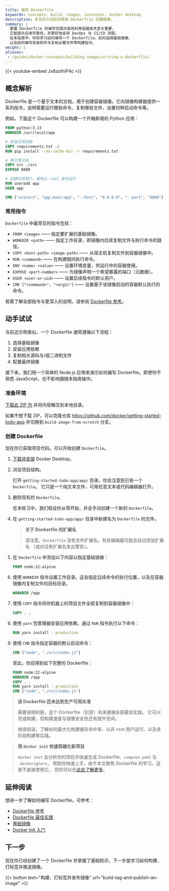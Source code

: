 ```yaml
---
title: 编写 Dockerfile
keywords: concepts, build, images, container, docker desktop
description: 本文将介绍如何使用 Dockerfile 创建镜像。
summary: |
  掌握 Dockerfile 的编写实践对高效利用容器技术至关重要，
  它能提升应用可靠性，并更好地支持 DevOps 与 CI/CD 流程。
  在本指南中，你将学习如何编写一个 Dockerfile，如何选择基础镜像，
  以及如何编写安装软件与复制必要文件等构建指令。
weight: 2
aliases: 
 - /guides/docker-concepts/building-images/writing-a-dockerfile/
---
```


{{< youtube-embed Jx8zoIhiP4c >}}

## 概念解析

Dockerfile 是一个基于文本的文档，用于创建容器镜像。它向镜像构建器提供一系列指令，说明需要运行哪些命令、复制哪些文件、设置何种启动命令等。

例如，下面这个 Dockerfile 可以构建一个开箱即用的 Python 应用：

```dockerfile
FROM python:3.13
WORKDIR /usr/local/app

# 安装应用依赖
COPY requirements.txt ./
RUN pip install --no-cache-dir -r requirements.txt

# 拷贝源代码
COPY src ./src
EXPOSE 8080

# 创建应用用户，避免以 root 身份运行
RUN useradd app
USER app

CMD ["uvicorn", "app.main:app", "--host", "0.0.0.0", "--port", "8080"]
```

### 常用指令

`Dockerfile` 中最常见的指令包括：

- `FROM <image>` —— 指定要扩展的基础镜像。
- `WORKDIR <path>` —— 指定工作目录，即镜像内后续复制文件与执行命令的路径。
- `COPY <host-path> <image-path>` —— 从宿主机复制文件到容器镜像中。
- `RUN <command>` —— 在构建期间执行命令。
- `ENV <name> <value>` —— 设置环境变量，供运行中的容器使用。
- `EXPOSE <port-number>` —— 为镜像声明一个希望暴露的端口（元数据）。
- `USER <user-or-uid>` —— 设置后续指令的默认用户。
- `CMD ["<command>", "<arg1>"]` —— 设置基于该镜像启动的容器默认执行的命令。

若需了解全部指令与更深入的说明，请参阅 [Dockerfile 参考](https://docs.docker.com/engine/reference/builder/)。

## 动手试试

与前述示例类似，一个 Dockerfile 通常遵循以下流程：

1. 选择基础镜像
2. 安装应用依赖
3. 复制相关源码与/或二进制文件
4. 配置最终镜像

接下来，我们用一个简单的 Node.js 应用来演示如何编写 Dockerfile。即使你不熟悉 JavaScript，也不影响跟随本指南操作。

### 准备环境

[下载此 ZIP 包](https://github.com/docker/getting-started-todo-app/archive/refs/heads/build-image-from-scratch.zip) 并将内容解压到本地目录。

如果不想下载 ZIP，可以克隆仓库 https://github.com/docker/getting-started-todo-app 并切换到 `build-image-from-scratch` 分支。

### 创建 Dockerfile

现在你已获取项目代码，可以开始创建 `Dockerfile`。

1. [下载并安装](https://www.docker.com/products/docker-desktop/) Docker Desktop。

2. 浏览项目结构。

   打开 `getting-started-todo-app/app/` 目录。你会注意到已有一个 `Dockerfile`。
   它只是一个纯文本文件，可用任意文本或代码编辑器打开。

3. 删除现有的 `Dockerfile`。

   在本练习中，我们假设你从零开始，并会手动创建一个新的 `Dockerfile`。

4. 在 `getting-started-todo-app/app/` 目录中新建名为 `Dockerfile` 的文件。

    > **关于 Dockerfile 的扩展名**
    >
    > 请注意，`Dockerfile` 没有文件扩展名。有些编辑器可能会自动添加扩展名
    > （或对没有扩展名发出警告）。

5. 在 `Dockerfile` 中添加以下内容以指定基础镜像：

    ```dockerfile
    FROM node:22-alpine
    ```

6. 使用 `WORKDIR` 指令设置工作目录。这会指定后续命令的执行位置，以及在容器镜像内复制文件的目标目录。

    ```dockerfile
    WORKDIR /app
    ```

7. 使用 `COPY` 指令将你机器上的项目文件全部复制到容器镜像中：

    ```dockerfile
    COPY . .
    ```

8. 使用 `yarn` 包管理器安装应用依赖。通过 `RUN` 指令执行以下命令：

    ```dockerfile
    RUN yarn install --production
    ```

9. 使用 `CMD` 指令指定容器的默认启动命令：

    ```dockerfile
    CMD ["node", "./src/index.js"]
    ```
    至此，你应得到如下完整的 Dockerfile：

    ```dockerfile
    FROM node:22-alpine
    WORKDIR /app
    COPY . .
    RUN yarn install --production
    CMD ["node", "./src/index.js"]
    ```

> **该 Dockerfile 还未达到生产可用水准**
>
> 需要说明的是，这个 Dockerfile（刻意）尚未遵循全部最佳实践。
> 它可以完成构建，但构建速度与镜像安全性还有提升空间。
>
> 继续阅读，了解如何最大化构建缓存命中率、以非 root 用户运行、以及多阶段构建等实践。

> **用 `docker init` 快速容器化新项目**
>
> `docker init` 会分析你的项目并快速生成 Dockerfile、`compose.yaml` 与 `.dockerignore`，
> 帮助你快速上手。由于本文聚焦 Dockerfile 的学习，这里不直接使用它。
> 但你可以在[此处了解更多](/engine/reference/commandline/init/)。

## 延伸阅读

想进一步了解如何编写 Dockerfile，可参考：

* [Dockerfile 参考](/reference/dockerfile/)
* [Dockerfile 最佳实践](/develop/develop-images/dockerfile_best-practices/)
* [基础镜像](/build/building/base-images/)
* [Docker Init 入门](/reference/cli/docker/init/)

## 下一步

现在你已经创建了一个 Dockerfile 并掌握了基础知识，下一步是学习如何构建、打标签并推送镜像。

{{< button text="构建、打标签并发布镜像" url="build-tag-and-publish-an-image" >}}

